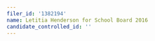 ```yaml
---
filer_id: '1382194'
name: Letitia Henderson for School Board 2016
candidate_controlled_id: ''
---
```

